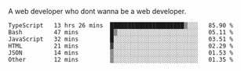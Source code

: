 A web developer who dont wanna be a web developer.

<!--START_SECTION:waka-->

```text
TypeScript   13 hrs 26 mins  █████████████████████▒░░░   85.90 %
Bash         47 mins         █▒░░░░░░░░░░░░░░░░░░░░░░░   05.11 %
JavaScript   32 mins         █░░░░░░░░░░░░░░░░░░░░░░░░   03.51 %
HTML         21 mins         ▓░░░░░░░░░░░░░░░░░░░░░░░░   02.29 %
JSON         14 mins         ▒░░░░░░░░░░░░░░░░░░░░░░░░   01.53 %
Other        12 mins         ▒░░░░░░░░░░░░░░░░░░░░░░░░   01.35 %
```

<!--END_SECTION:waka-->
